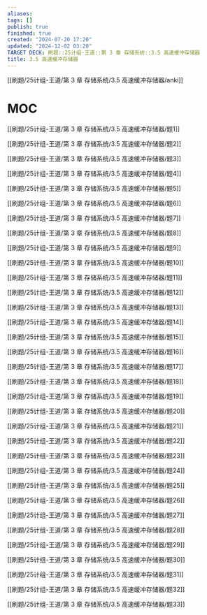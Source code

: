 ```yaml
---
aliases: 
tags: []
publish: true
finished: true
created: "2024-07-20 17:20"
updated: "2024-12-02 03:20"
TARGET DECK: 刷题::25计组-王道::第 3 章 存储系统::3.5 高速缓冲存储器
title: 3.5 高速缓冲存储器
---
```

[[刷题/25计组-王道/第 3 章 存储系统/3.5 高速缓冲存储器/anki]]

# MOC

[[刷题/25计组-王道/第 3 章 存储系统/3.5 高速缓冲存储器/题1]]

[[刷题/25计组-王道/第 3 章 存储系统/3.5 高速缓冲存储器/题2]]

[[刷题/25计组-王道/第 3 章 存储系统/3.5 高速缓冲存储器/题3]]

[[刷题/25计组-王道/第 3 章 存储系统/3.5 高速缓冲存储器/题4]]

[[刷题/25计组-王道/第 3 章 存储系统/3.5 高速缓冲存储器/题5]]

[[刷题/25计组-王道/第 3 章 存储系统/3.5 高速缓冲存储器/题6]]

[[刷题/25计组-王道/第 3 章 存储系统/3.5 高速缓冲存储器/题7]]

[[刷题/25计组-王道/第 3 章 存储系统/3.5 高速缓冲存储器/题8]]

[[刷题/25计组-王道/第 3 章 存储系统/3.5 高速缓冲存储器/题9]]

[[刷题/25计组-王道/第 3 章 存储系统/3.5 高速缓冲存储器/题10]]

[[刷题/25计组-王道/第 3 章 存储系统/3.5 高速缓冲存储器/题11]]

[[刷题/25计组-王道/第 3 章 存储系统/3.5 高速缓冲存储器/题12]]

[[刷题/25计组-王道/第 3 章 存储系统/3.5 高速缓冲存储器/题13]]

[[刷题/25计组-王道/第 3 章 存储系统/3.5 高速缓冲存储器/题14]]

[[刷题/25计组-王道/第 3 章 存储系统/3.5 高速缓冲存储器/题15]]

[[刷题/25计组-王道/第 3 章 存储系统/3.5 高速缓冲存储器/题16]]

[[刷题/25计组-王道/第 3 章 存储系统/3.5 高速缓冲存储器/题17]]

[[刷题/25计组-王道/第 3 章 存储系统/3.5 高速缓冲存储器/题18]]

[[刷题/25计组-王道/第 3 章 存储系统/3.5 高速缓冲存储器/题19]]

[[刷题/25计组-王道/第 3 章 存储系统/3.5 高速缓冲存储器/题20]]

[[刷题/25计组-王道/第 3 章 存储系统/3.5 高速缓冲存储器/题21]]

[[刷题/25计组-王道/第 3 章 存储系统/3.5 高速缓冲存储器/题22]]

[[刷题/25计组-王道/第 3 章 存储系统/3.5 高速缓冲存储器/题23]]

[[刷题/25计组-王道/第 3 章 存储系统/3.5 高速缓冲存储器/题24]]

[[刷题/25计组-王道/第 3 章 存储系统/3.5 高速缓冲存储器/题25]]

[[刷题/25计组-王道/第 3 章 存储系统/3.5 高速缓冲存储器/题26]]

[[刷题/25计组-王道/第 3 章 存储系统/3.5 高速缓冲存储器/题27]]

[[刷题/25计组-王道/第 3 章 存储系统/3.5 高速缓冲存储器/题28]]

[[刷题/25计组-王道/第 3 章 存储系统/3.5 高速缓冲存储器/题29]]

[[刷题/25计组-王道/第 3 章 存储系统/3.5 高速缓冲存储器/题30]]

[[刷题/25计组-王道/第 3 章 存储系统/3.5 高速缓冲存储器/题31]]

[[刷题/25计组-王道/第 3 章 存储系统/3.5 高速缓冲存储器/题32]]

[[刷题/25计组-王道/第 3 章 存储系统/3.5 高速缓冲存储器/题33]]

